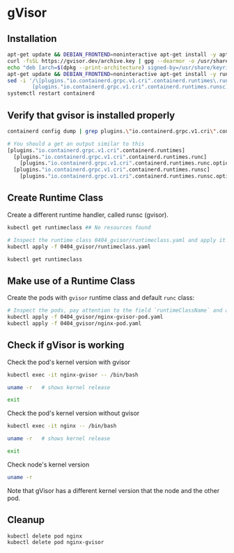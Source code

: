 # gVisor

## Installation

```bash
apt-get update && DEBIAN_FRONTEND=noninteractive apt-get install -y apt-transport-https ca-certificates curl gnupg
curl -fsSL https://gvisor.dev/archive.key | gpg --dearmor -o /usr/share/keyrings/gvisor-archive-keyring.gpg
echo "deb [arch=$(dpkg --print-architecture) signed-by=/usr/share/keyrings/gvisor-archive-keyring.gpg] https://storage.googleapis.com/gvisor/releases release main" | tee /etc/apt/sources.list.d/gvisor.list > /dev/null
apt-get update && DEBIAN_FRONTEND=noninteractive apt-get install -y runsc
sed -i '/\[plugins."io.containerd.grpc.v1.cri".containerd.runtimes\.runc\]/i \
        [plugins."io.containerd.grpc.v1.cri".containerd.runtimes.runsc]\n          runtime_type = "io.containerd.runsc.v1"\n' /etc/containerd/config.toml
systemctl restart containerd
```

## Verify that gvisor is installed properly

```bash
containerd config dump | grep plugins.\"io.containerd.grpc.v1.cri\".containerd.runtimes

# You should a get an output similar to this
[plugins."io.containerd.grpc.v1.cri".containerd.runtimes]
  [plugins."io.containerd.grpc.v1.cri".containerd.runtimes.runc]
    [plugins."io.containerd.grpc.v1.cri".containerd.runtimes.runc.options]
  [plugins."io.containerd.grpc.v1.cri".containerd.runtimes.runsc]
    [plugins."io.containerd.grpc.v1.cri".containerd.runtimes.runsc.options]
```

## Create Runtime Class

Create a different runtime handler, called runsc (gvisor).

```bash
kubectl get runtimeclass ## No resources found

# Inspect the runtime class 0404_gvisor/runtimeclass.yaml and apply it
kubectl apply -f 0404_gvisor/runtimeclass.yaml

kubectl get runtimeclass
```

## Make use of a Runtime Class

Create the pods with `gvisor` runtime class and default `runc` class:

```bash
# Inspect the pods, pay attention to the field `runtimeClassName` and apply both pods
kubectl apply -f 0404_gvisor/nginx-gvisor-pod.yaml
kubectl apply -f 0404_gvisor/nginx-pod.yaml
```

## Check if gVisor is working

Check the pod's kernel version with gvisor

```bash
kubectl exec -it nginx-gvisor -- /bin/bash

uname -r   # shows kernel release

exit
```

Check the pod's kernel version without gvisor

```bash
kubectl exec -it nginx -- /bin/bash

uname -r   # shows kernel release

exit
```

Check node's kernel version

```bash
uname -r
```

Note that gVisor has a different kernel version that the node and the other pod.

## Cleanup

```bash
kubectl delete pod nginx
kubectl delete pod nginx-gvisor
```
